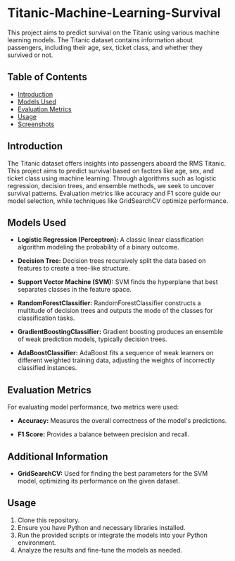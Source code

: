 # Titanic-Machine-Learning-Survival

This project aims to predict survival on the Titanic using various machine learning models. The Titanic dataset contains information about passengers, including their age, sex, ticket class, and whether they survived or not.

## Table of Contents

- [Introduction](#introduction)
 - [Models Used](#ModelsUsed)
 - [Evaluation Metrics](#EvaluationMetrics)
- [Usage](#usage)
- [Screenshots](#Screenshots)

  
## Introduction

The Titanic dataset offers insights into passengers aboard the RMS Titanic. This project aims to predict survival based on factors like age, sex, and ticket class using machine learning. Through algorithms such as logistic regression, decision trees, and ensemble methods, we seek to uncover survival patterns. Evaluation metrics like accuracy and F1 score guide our model selection, while techniques like GridSearchCV optimize performance.


## Models Used

- **Logistic Regression (Perceptron):** A classic linear classification algorithm modeling the probability of a binary outcome.
  
- **Decision Tree:** Decision trees recursively split the data based on features to create a tree-like structure.
  
- **Support Vector Machine (SVM):** SVM finds the hyperplane that best separates classes in the feature space.
  
- **RandomForestClassifier:** RandomForestClassifier constructs a multitude of decision trees and outputs the mode of the classes for classification tasks.
  
- **GradientBoostingClassifier:** Gradient boosting produces an ensemble of weak prediction models, typically decision trees.
  
- **AdaBoostClassifier:** AdaBoost fits a sequence of weak learners on different weighted training data, adjusting the weights of incorrectly classified instances.

## Evaluation Metrics

For evaluating model performance, two metrics were used:

- **Accuracy:** Measures the overall correctness of the model's predictions.
  
- **F1 Score:** Provides a balance between precision and recall.

## Additional Information

- **GridSearchCV:** Used for finding the best parameters for the SVM model, optimizing its performance on the given dataset.

## Usage

1. Clone this repository.
2. Ensure you have Python and necessary libraries installed.
3. Run the provided scripts or integrate the models into your Python environment.
4. Analyze the results and fine-tune the models as needed.

